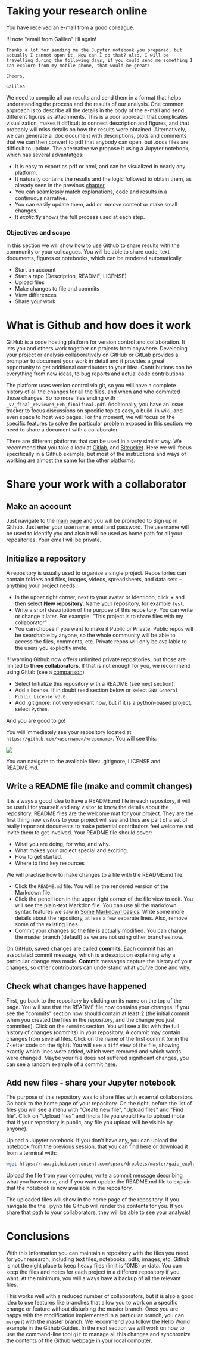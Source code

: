 # Taking your research online

You have received an e-mail from a good colleague.


!!! note "email from Galileo"
    Hi again!

    Thanks a lot for sending me the Jupyter notebook you prepared, but actually I cannot open it. How can I do that? Also, I will be travelling during the following days, if you could send me something I can explore from my mobile phone, that would be great!

    Cheers,

    Galileo    


We need to compile all our results and send them in a format that helps
understanding the process and the results of our analysis. One common approach
is to describe all the details in the body of the e-mail and send different
figures as attachments. This is a poor approach that complicates visualization,
makes it difficult to connect description and figures, and that probably will
miss details on how the results were obtained. Alternatively, we can generate a
.doc document with descriptions, plots and comments that we can then convert to
pdf that anybody can open, but .docs files are difficult to update.  The
alternative we propose it using a Jupyter notebook, which has several
advantatges:

- It is easy to export as pdf or html, and can be visualized in nearly any platform.
- It naturally contains the results and the logic followed to obtain them, as already seen in the previous [chapter](jupyter.md)
- You can seamlessly match explanations, code and results in a continuous narrative.
- You can easily update them, add or remove content or make small changes.
- It *explicitly* shows the full process used at each step.

<h3>Objectives and scope</h3>

In this section we will show how to use Github to share results with the community or your colleagues. You will be able to share code, text documents, figures or notebooks, which can be rendered automatically.


- Start an account
- Start a repo (Description, README, LICENSE)
- Upload files
- Make changes to file and commits
- View differences
- Share your work 


# What is Github and how does it work

GitHub is a code hosting platform for version control and collaboration. It
lets you and others work together on projects from anywhere. Developing your
project or analysis collaboratively on GitHub or GitLab provides a prompter to
document your work in detail and it provides a great opportunity to get
additional contributors to your idea. Contributions can be everything from new
ideas, to bug reports and actual code contributions.

The platform uses version control via git, so you will have a complete history
of all the changes for all the files, and when and who commited those changes.
So no more files ending with `_v2_final_reviewed_Feb_finalfinal.pdf`.
Additionally, you have an issue tracker to focus discussions on specific topics
easy, a build-in wiki, and even space to host web pages. For the moment, we
will focus on the specific features to solve the particular problem exposed in
this section: we need to share a document with a collaborator.

There are different platforms that can be used in a very similar way. We
recommend that you take a look at [Gitlab](https://about.gitlab.com/), and
[Bitcucket](https://bitbucket.org/product/). Here we will focus specifically in
a Github example, but most of the instructions and ways of working are almost
the same for the other platforms.


# Share your work with a collaborator

## Make an account

Just navigate to the [main page](https://github.com/) and you will be prompted
to Sign up in Github. Just enter your username, email and password. The
username will be used to identify you and also it will be used as home path for
all your repositories. Your email will be private. 

## Initialize a repository

A repository is usually used to organize a single project. Repositories can contain folders and files, images, videos, spreadsheets, and data sets – anything your project needs. 

- In the upper right corner, next to your avatar or identicon, click + and then select **New repository**. Name your repository, for example `test`.
- Write a short description of the purpose of this repository. You can write or change it later. For example: "This project is to share files with my collaborator"
- You can choose if you want to make it Public or Private. Public repos will be searchable by anyone, so the whole community will be able to access the files, comments, etc. Private repos will only be available to the users you explicitly invite.

!!! warning
    Github now offers unlimited private repositories, but those are limited to **three collaborators**. If that is not enough for you, we recommend using Gitlab (see a [comparison](https://about.gitlab.com/blog/2019/01/07/github-offering-free-private-repos-for-up-to-three-collaborators/))

- Select Initialize this repository with a README (see next section).
- Add a license. If in doubt read section below or select `GNU General Public License v3.0`.
- Add .gitignore: not very relevant now, but if it is a python-based project, select `Python`.

And you are good to go!

You will immediately see your repository located at `https://github.com/<username>/<reponame>`. You will see this:

![](images/github_new_repo.png)

You can navigate to the available files: .gitignore, LICENSE and README.md.


## Write a README file (make and commit changes)

It is always a good idea to have a README.md file in each repository, it will be useful for yourself and any visitor to know the details about the repository. README files are the welcome mat for your project. They are the first thing new visitors to your project will see and thus are part of a set of really important documents to make potential contributors feel welcome and invite them to get involved. Your README file should cover:

 - What you are doing, for who, and why.
 - What makes your project special and exciting.
 - How to get started.
 - Where to find key resources

We will practise how to make changes to a file with the README.md file.

- Click the ```README.md``` file. You will se the rendered version of the Markdown file.
- Click the pencil icon in the upper right corner of the file view to edit. You will see the plain-text Markdon file. You can use all the markdown syntax features we saw in [Some Markdown basics](jupyter.md#some-markdown-basics). Write some more details about the repository, at leas a few separate lines. Also, remove some of the existing lines.
- Commit your changes so the file is actually modified. You can change the master branch (default) as we are not using other branches now.

On GitHub, saved changes are called **commits**. Each commit has an associated commit message, which is a description explaining why a particular change was made. **Commit** messages capture the history of your changes, so other contributors can understand what you’ve done and why.

## Check what changes have happened

First, go back to the repository by clicking on its name on the top of the
page. You will see that the README file now contains your changes. If you see
the "commits" section now should contain at least 2 (the initial commit when
you created the files in the repository, and the change you just commited).
Click on the `commits` section. You will see a list with the full history of
changes (commits) in your repository. A commit may contain changes from several
files. Click on the name of the first commit (or in the 7-letter code on the
right). You will see a `diff` view of the file, showing exactly which lines
were added, which were removed and which words were changed. Maybe your file
does not suffered significant changes, you can see a random example of a commit
[here](https://github.com/numpy/numpy/commit/ca1b13224ba397ac3f77f48c899e2adcea1de5db).

## Add new files - share your Jupyter notebook

The purpose of this repository was to share files with external collaborators.
Go back to the home page of your repository. On the right, before the list of
files you will see a menu with "Create new file", "Upload files" and "Find
file". Click on "Upload files" and find a file you would like to upload (note
that if your repository is public, any file you upload will be visible by
anyone).

Upload a Jupyter notebook. If you don't have any, you can upload the notebook
from the previous session, that you can find
[here](https://raw.githubusercontent.com/spsrc/droplets/master/gaia_exploratory/jupyter_exploratory.ipynb) or download it from a terminal with:

```bash
wget https://raw.githubusercontent.com/spsrc/droplets/master/gaia_exploratory/jupyter_exploratory.ipynb
```

Upload the file from your computer, write a commit message describing what you have done, and if you want update the README.md file to explain that the notebook is now available in the repository.

The uploaded files will show in the home page of the repository. If you navigate the the .ipynb file Github will render the contents for you. If you share that path to your collaborators, they will be able to see your analysis!

# Conclusions

With this information you can maintain a repository with the files you need for your research, including text files, notebooks, pdfs, images, etc. Github is not the right place to keep heavy files (limit is 10MB) or data. You can keep the files and notes for each project in a different repository if you want. At the minimum, you will always have a backup of all the relevant files.

This works well with a reduced number of collaborators, but it is also a good idea to use features like branches that allow you to work on a specific change or feature without disturbing the master branch. Once you are happy with the modification implemented in a particular branch, you can `merge` it with the master branch. We recommend you follow the [Hello World](https://guides.github.com/activities/hello-world/) example in the Github Guides. In the next section we will work on how to use the command-line tool `git` to manage all this changes and synchronize the contents of the Github webpage in your local computer.


